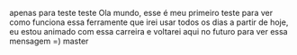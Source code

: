 
apenas para teste
teste
Ola mundo, esse é meu primeiro teste para ver como funciona essa ferramente que irei usar todos os dias a partir de hoje, eu estou animado com essa carreira e voltarei aqui no futuro para ver essa mensagem =)
master

